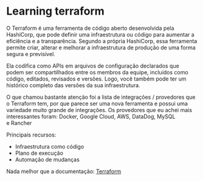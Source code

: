 # Learning terraform
O Terraform é uma ferramenta de código aberto desenvolvida pela HashiCorp, que pode definir uma infraestrutura ou código para aumentar a eficiência e a transparência. Segundo a própria HashiCorp, essa ferramenta permite criar, alterar e melhorar a infraestrutura de produção de uma forma segura e previsível.

Ela codifica como APIs em arquivos de configuração declarados que podem ser compartilhados entre os membros da equipe, incluídos como código, editados, revisados e versões. Logo, você também pode ter um histórico completo das versões da sua infraestrutura.

O que chamou bastante atenção foi a lista de integrações / provedores que o Terraform tem, por que parece ser uma nova ferramenta e possui uma variedade muito grande de integrações. Os provedores que eu achei mais interessantes foram: Docker, Google Cloud, AWS, DataDog, MySQL e Rancher

Principais recursos:
- Infraestrutura como código
- Plano de execução
- Automação de mudanças

Nada melhor que a documentação: [Terraform](https://www.terraform.io/docs/index.html)
